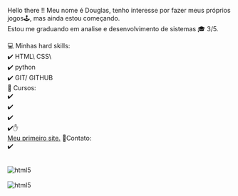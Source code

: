  Hello there !!
Meu nome é Douglas, tenho interesse por fazer meus próprios jogos🕹️, mas ainda estou começando.<br> Estou me graduando em analise e desenvolvimento de sistemas 🎓 3/5.

💻 Minhas hard skills: <br>
✔️ HTML\ CSS\ <br>
✔️ python <br>
✔️ GIT/ GITHUB <br>
📖 Cursos: <br>
✔️ <br>
✔️ <br>
✔️ <br>
✔️✋ <br>
<a href="https://devdoug87.github.io/projeto-site/" target="_blank"> Meu primeiro site.</a>
📲Contato: <br>
✔️ <br> 
 <div style="display: inline_block"><br>
    <img alt="html5"src="https://img.shields.io/badge/CSS3-1572B6?style=for-the-badge&logo=css3&logoColor=white"/>
    </div>
     <div style="display: inline_block"><br>
    <img alt="html5"src="https://img.shields.io/badge/HTML5-E34F26?style=for-the-badge&logo=html5&logoColor=white"/>
    </div>
  

